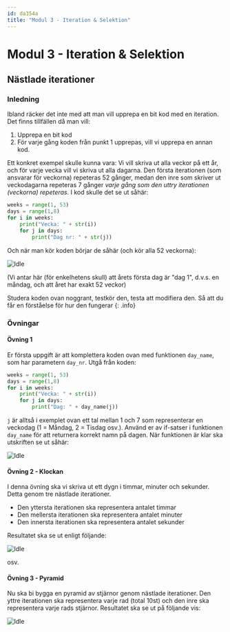 ```yaml
---
id: da354a
title: "Modul 3 - Iteration & Selektion"
---
```


# Modul 3 - Iteration & Selektion

## Nästlade iterationer

### Inledning

Ibland räcker det inte med att man vill upprepa en bit kod med en iteration. Det finns tillfällen då man vill:

1. Upprepa en bit kod
2. För varje gång koden från punkt 1 upprepas, vill vi upprepa en annan kod.

Ett konkret exempel skulle kunna vara: Vi vill skriva ut alla veckor på ett år, och för varje vecka vill vi skriva ut alla dagarna. Den första iterationen (som ansvarar för veckorna) repeteras 52 gånger, medan den inre som skriver ut veckodagarna repeteras 7 gånger _varje gång som den uttry iterationen (veckorna) repeteras_. I kod skulle det se ut såhär:

```python
weeks = range(1, 53)
days = range(1,8)
for i in weeks:
    print("Vecka: " + str(i))
    for j in days:
        print("Dag nr: " + str(j))
```

Och när man kör koden börjar de såhär (och kör alla 52 veckorna):

![Idle](../images/idle8.png)

(Vi antar här (för enkelhetens skull) att årets första dag är "dag 1", d.v.s. en måndag, och att året har exakt 52 veckor)

Studera koden ovan noggrant, testkör den, testa att modifiera den. Så att du får en förståelse för hur den fungerar
{: .info}

### Övningar

#### Övning 1

Er första uppgift är att komplettera koden ovan med funktionen `day_name`, som har parametern `day_nr`. Utgå från koden:

```python
weeks = range(1, 53)
days = range(1,8)
for i in weeks:
    print("Vecka: " + str(i))
    for j in days:
        print("Dag: " + day_name(j))
```

`j` är alltså i exemplet ovan ett tal mellan 1 och 7 som representerar en veckodag (1 = Måndag, 2 = Tisdag osv.). Använd er av if-satser i funktionen `day_name` för att returnera korrekt namn på dagen. När funktionen är klar ska utskriften se ut såhär:

![Idle](../images/idle9.png)

#### Övning 2 - Klockan

I denna övning ska vi skriva ut ett dygn i timmar, minuter och sekunder. Detta genom tre nästlade iterationer.

- Den yttersta iterationen ska representera antalet timmar
- Den mellersta iterationen ska representera antalet minuter
- Den innersta iterationen ska representera antalet sekunder

Resultatet ska se ut enligt följande:

![Idle](../images/idle11.png)

osv.

#### Övning 3 - Pyramid

Nu ska bi bygga en pyramid av stjärnor genom nästlade iterationer. Den yttre iterationen ska representera varje rad (total 10st) och den inre ska representera varje rads stjärnor. Resultatet ska se ut på följande vis:

![Idle](../images/idle10.png)